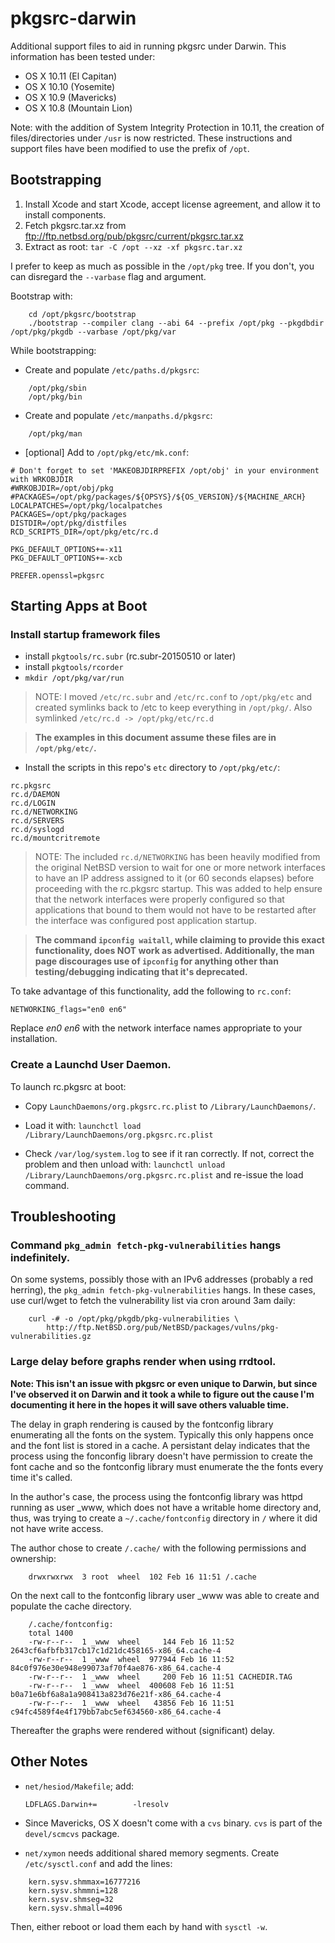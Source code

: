 pkgsrc-darwin
=============
Additional support files to aid in running pkgsrc under Darwin.
This information has been tested under:

* OS X 10.11 (El Capitan)
* OS X 10.10 (Yosemite)
* OS X 10.9 (Mavericks)
* OS X 10.8 (Mountain Lion)

Note: with the addition of System Integrity Protection in 10.11, the creation of files/directories under ```/usr``` is now restricted. These instructions and support files have been modified to use the prefix of ```/opt```.

## Bootstrapping

1. Install Xcode and start Xcode, accept license agreement, and allow it to install components. 
2. Fetch pkgsrc.tar.xz from ftp://ftp.netbsd.org/pub/pkgsrc/current/pkgsrc.tar.xz
3. Extract as root: ```tar -C /opt --xz -xf pkgsrc.tar.xz```

I prefer to keep as much as possible in the ```/opt/pkg``` tree. If you don't, you can disregard the ```--varbase``` flag and argument.

Bootstrap with:
```
    cd /opt/pkgsrc/bootstrap
    ./bootstrap --compiler clang --abi 64 --prefix /opt/pkg --pkgdbdir /opt/pkg/pkgdb --varbase /opt/pkg/var
```

While bootstrapping:

*  Create and populate ```/etc/paths.d/pkgsrc```:
```
    /opt/pkg/sbin
    /opt/pkg/bin
```

* Create and populate ```/etc/manpaths.d/pkgsrc```:
```
    /opt/pkg/man
```

* [optional] Add to ```/opt/pkg/etc/mk.conf```:
```
# Don't forget to set 'MAKEOBJDIRPREFIX /opt/obj' in your environment with WRKOBJDIR
#WRKOBJDIR=/opt/obj/pkg
#PACKAGES=/opt/pkg/packages/${OPSYS}/${OS_VERSION}/${MACHINE_ARCH}
LOCALPATCHES=/opt/pkg/localpatches
PACKAGES=/opt/pkg/packages
DISTDIR=/opt/pkg/distfiles
RCD_SCRIPTS_DIR=/opt/pkg/etc/rc.d

PKG_DEFAULT_OPTIONS+=-x11
PKG_DEFAULT_OPTIONS+=-xcb

PREFER.openssl=pkgsrc
```

## Starting Apps at Boot

### Install startup framework files

* install ```pkgtools/rc.subr``` (rc.subr-20150510 or later)
* install ```pkgtools/rcorder```
* ```mkdir /opt/pkg/var/run```

>NOTE: I moved ```/etc/rc.subr``` and ```/etc/rc.conf``` to ```/opt/pkg/etc``` and created symlinks back to /etc to keep everything in ```/opt/pkg/```.  Also symlinked ```/etc/rc.d -> /opt/pkg/etc/rc.d```

>**The examples in this document assume these files are in ```/opt/pkg/etc/```.**

* Install the scripts in this repo's ```etc``` directory to ```/opt/pkg/etc/```:
```
rc.pkgsrc
rc.d/DAEMON
rc.d/LOGIN
rc.d/NETWORKING
rc.d/SERVERS
rc.d/syslogd
rc.d/mountcritremote
```

>NOTE: The included ```rc.d/NETWORKING``` has been heavily modified from the original NetBSD version to wait for one or more network interfaces to have an IP address assigned to it (or 60 seconds elapses) before proceeding with the rc.pkgsrc startup. This was added to help ensure that the network interfaces were properly configured so that applications that bound to them would not have to be restarted after the interface was configured post application startup.

>**The command ```ipconfig waitall```, while claiming to provide this exact functionality, does NOT work as advertised. Additionally, the man page discourages use of ```ipconfig``` for anything other than testing/debugging indicating that it's deprecated.**

To take advantage of this functionality, add the following to ```rc.conf```:

```
NETWORKING_flags="en0 en6"
```

Replace *en0 en6* with the network interface names appropriate to your installation.

### Create a Launchd User Daemon.

To launch rc.pkgsrc at boot:

* Copy ```LaunchDaemons/org.pkgsrc.rc.plist``` to ```/Library/LaunchDaemons/```.

* Load it with:
```launchctl load /Library/LaunchDaemons/org.pkgsrc.rc.plist```

* Check ```/var/log/system.log``` to see if it ran correctly. If not, correct the problem and then unload with:
```launchctl unload /Library/LaunchDaemons/org.pkgsrc.rc.plist```
and re-issue the load command.

## Troubleshooting

### Command ```pkg_admin fetch-pkg-vulnerabilities``` hangs indefinitely.

On some systems, possibly those with an IPv6 addresses (probably a red herring), the ```pkg_admin fetch-pkg-vulnerabilities``` hangs.  In these cases, use curl/wget to fetch the vulnerability list via cron around 3am daily:

```
    curl -# -o /opt/pkg/pkgdb/pkg-vulnerabilities \
	    http://ftp.NetBSD.org/pub/NetBSD/packages/vulns/pkg-vulnerabilities.gz
```

### Large delay before graphs render when using rrdtool.

**Note: This isn't an issue with pkgsrc or even unique to Darwin, but since I've observed it on Darwin and it took a while to figure out the cause I'm documenting it here in the hopes it will save others valuable time.**

The delay in graph rendering is caused by the fontconfig library enumerating all the fonts on the system. Typically this only happens once and the font list is stored in a cache.  A persistant delay indicates that the process using the fonconfig library doesn't have permission to create the font cache and so the fontconfig library must enumerate the the fonts every time it's called.

In the author's case, the process using the fontconfig library was httpd running as user _www, which does not have a writable home directory and, thus, was trying to create a ```~/.cache/fontconfig``` directory in ```/``` where it did not have write access.

The author chose to create ```/.cache/``` with the following permissions and ownership:
```
    drwxrwxrwx  3 root  wheel  102 Feb 16 11:51 /.cache
```
On the next call to the fontconfig library user _www was able to create and populate the cache directory.
```
    /.cache/fontconfig:
    total 1400
    -rw-r--r--  1 _www  wheel     144 Feb 16 11:52 2643cf6afbfb317cb17c1d21dc458165-x86_64.cache-4
    -rw-r--r--  1 _www  wheel  977944 Feb 16 11:52 84c0f976e30e948e99073af70f4ae876-x86_64.cache-4
    -rw-r--r--  1 _www  wheel     200 Feb 16 11:51 CACHEDIR.TAG
    -rw-r--r--  1 _www  wheel  400608 Feb 16 11:51 b0a71e6bf6a8a1a908413a823d76e21f-x86_64.cache-4
    -rw-r--r--  1 _www  wheel   43856 Feb 16 11:51 c94fc4589f4e4f179bb7abc5ef634560-x86_64.cache-4
```

Thereafter the graphs were rendered without (significant) delay.

## Other Notes

* ```net/hesiod/Makefile```; add:

    ```LDFLAGS.Darwin+=        -lresolv```

* Since Mavericks, OS X doesn't come with a ```cvs``` binary. ```cvs``` is part of the ```devel/scmcvs``` package.

* ```net/xymon``` needs additional shared memory segments. Create ```/etc/sysctl.conf``` and add the lines:

```
    kern.sysv.shmmax=16777216
    kern.sysv.shmmni=128
    kern.sysv.shmseg=32
    kern.sysv.shmall=4096
```

Then, either reboot or load them each by hand with ```sysctl -w```.
